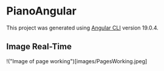 # PianoAngular

This project was generated using [Angular CLI](https://github.com/angular/angular-cli) version 19.0.4.

## Image Real-Time
!("Image of page working")[images/PagesWorking.jpeg]